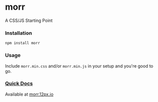 # morr
A CSS/JS Starting Point


### Installation

`npm install morr`  

### Usage
Include `morr.min.css` and/or `morr.min.js` in your setup and you're good to go.  

### [Quick Docs](http://morr.12px.io)
Available at [morr.12px.io](http://morr.12px.io)
